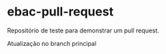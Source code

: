 # ebac-pull-request
Repositório de teste para demonstrar um pull request.

Atualização no branch principal
